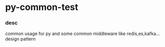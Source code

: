# py-common-test

### desc
common usage for py and some common middleware like redis,es,kafka...
design pattern
